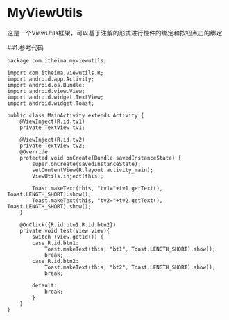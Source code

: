 # MyViewUtils
这是一个ViewUtils框架，可以基于注解的形式进行控件的绑定和按钮点击的绑定

##1.参考代码


	package com.itheima.myviewutils;
	
	import com.itheima.viewutils.R;
	import android.app.Activity;
	import android.os.Bundle;
	import android.view.View;
	import android.widget.TextView;
	import android.widget.Toast;
	
	public class MainActivity extends Activity {
		@ViewInject(R.id.tv1)
		private TextView tv1;
		
		@ViewInject(R.id.tv2)
		private TextView tv2;
		@Override
		protected void onCreate(Bundle savedInstanceState) {
			super.onCreate(savedInstanceState);
			setContentView(R.layout.activity_main);
			ViewUtils.inject(this);
			
			Toast.makeText(this, "tv1="+tv1.getText(), Toast.LENGTH_SHORT).show();
			Toast.makeText(this, "tv2="+tv2.getText(), Toast.LENGTH_SHORT).show();
		}
	
		@OnClick({R.id.btn1,R.id.btn2})
		private void test(View view){
			switch (view.getId()) {
			case R.id.btn1:
				Toast.makeText(this, "bt1", Toast.LENGTH_SHORT).show();
				break;
			case R.id.btn2:
				Toast.makeText(this, "bt2", Toast.LENGTH_SHORT).show();
				break;
	
			default:
				break;
			}
		}
	}

